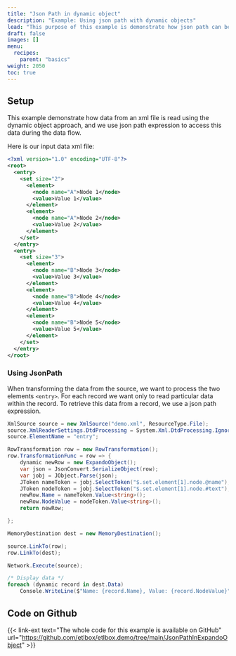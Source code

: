```yaml
---
title: "Json Path in dynamic object"
description: "Example: Using json path with dynamic objects"
lead: "This purpose of this example is demonstrate how json path can be used to simplify navigation in dynamic objects."
draft: false
images: []
menu:
  recipes:
    parent: "basics"
weight: 2050
toc: true
---
```


## Setup 

This example demonstrate how data from an xml file is read using the dynamic object approach, and we use json path expression to access this data during the data flow.

Here is our input data xml file:
```xml
<?xml version="1.0" encoding="UTF-8"?>
<root>
  <entry>
    <set size="2">
      <element>
        <node name="A">Node 1</node>
        <value>Value 1</value>
      </element>
      <element>
        <node name="A">Node 2</node>
        <value>Value 2</value>
      </element>
    </set>
  </entry>
  <entry>
    <set size="3">
      <element>
        <node name="B">Node 3</node>
        <value>Value 3</value>
      </element>
      <element>
        <node name="B">Node 4</node>
        <value>Value 4</value>
      </element>
      <element>
        <node name="B">Node 5</node>
        <value>Value 5</value>
      </element>
    </set>
  </entry>
</root>
```

### Using JsonPath 
When transforming the data from the source, we want to process the two elements `<entry>`. For each record we want only to read particular data within the record. To retrieve this data from a record, we use a json path expression. 

```C#
XmlSource source = new XmlSource("demo.xml", ResourceType.File);
source.XmlReaderSettings.DtdProcessing = System.Xml.DtdProcessing.Ignore;
source.ElementName = "entry";

RowTransformation row = new RowTransformation();
row.TransformationFunc = row => {
    dynamic newRow = new ExpandoObject();
    var json = JsonConvert.SerializeObject(row);
    var jobj = JObject.Parse(json);
    JToken nameToken = jobj.SelectToken("$.set.element[1].node.@name");
    JToken nodeToken = jobj.SelectToken("$.set.element[1].node.#text");
    newRow.Name = nameToken.Value<string>();
    newRow.NodeValue = nodeToken.Value<string>();
    return newRow;

};

MemoryDestination dest = new MemoryDestination();

source.LinkTo(row);
row.LinkTo(dest);

Network.Execute(source);

/* Display data */
foreach (dynamic record in dest.Data) 
    Console.WriteLine($"Name: {record.Name}, Value: {record.NodeValue}");
```

## Code on Github

{{< link-ext text="The whole code for this example is available on GitHub" url="https://github.com/etlbox/etlbox.demo/tree/main/JsonPathInExpandoObject" >}}

